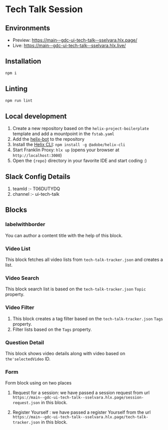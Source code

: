# Tech Talk Session

## Environments
- Preview: https://main--gdc-ui-tech-talk--sselvara.hlx.page/
- Live: https://main--gdc-ui-tech-talk--sselvara.hlx.live/

## Installation

```sh
npm i
```

## Linting

```sh
npm run lint
```

## Local development

1. Create a new repository based on the `helix-project-boilerplate` template and add a mountpoint in the `fstab.yaml`
1. Add the [helix-bot](https://github.com/apps/helix-bot) to the repository
1. Install the [Helix CLI](https://github.com/adobe/helix-cli): `npm install -g @adobe/helix-cli`
1. Start Franklin Proxy: `hlx up` (opens your browser at `http://localhost:3000`)
1. Open the `{repo}` directory in your favorite IDE and start coding :)

## Slack Config Details 

1. teamId :- T06DUTYDQ
1. channel :- ui-tech-talk

## Blocks

### labelwithborder

You can author a content title with the help of this block.

### Video List

This block fetches all video lists from `tech-talk-tracker.json` and creates a list.

### Video Search 

This block search list is based on the `tech-talk-tracker.json` `Topic` property.

### Video Filter 

1. This block creates a tag filter based on the `tech-talk-tracker.json` `Tags` property.
2. Filter lists based on the `Tags` property.

### Question Detail

This block shows video details along with video based on `the'selectedVideo` ID. 

### Form

Form block using on two places 

1. Request for a session: we have passed a session request from url `https://main--gdc-ui-tech-talk--sselvara.hlx.page/session-request.json` in this block.

2.  Register Yourself : we have passed a register Yourself from the url `https://main--gdc-ui-tech-talk--sselvara.hlx.page/tech-talk-tracker.json` in this block.

